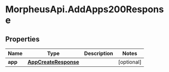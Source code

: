 # MorpheusApi.AddApps200Response

## Properties

Name | Type | Description | Notes
------------ | ------------- | ------------- | -------------
**app** | [**AppCreateResponse**](AppCreateResponse.md) |  | [optional] 


